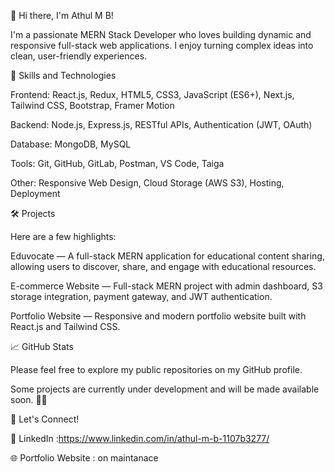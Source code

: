 👋 Hi there, I'm Athul M B!


I'm a passionate MERN Stack Developer who loves building dynamic and responsive full-stack web applications.
I enjoy turning complex ideas into clean, user-friendly experiences.


🚀 Skills and Technologies


Frontend: React.js, Redux, HTML5, CSS3, JavaScript (ES6+), Next.js, Tailwind CSS, Bootstrap, Framer Motion

Backend: Node.js, Express.js, RESTful APIs, Authentication (JWT, OAuth)

Database: MongoDB, MySQL

Tools: Git, GitHub, GitLab, Postman, VS Code, Taiga

Other: Responsive Web Design, Cloud Storage (AWS S3), Hosting, Deployment


🛠️ Projects


Here are a few highlights:

Eduvocate — A full-stack MERN application for educational content sharing, allowing users to discover, share, and engage with educational resources.

E-commerce Website — Full-stack MERN project with admin dashboard, S3 storage integration, payment gateway, and JWT authentication.

Portfolio Website — Responsive and modern portfolio website built with React.js and Tailwind CSS.


📈 GitHub Stats

Please feel free to explore my public repositories on my GitHub profile.

Some projects are currently under development and will be made available soon. 🚧🔜


🤝 Let's Connect!


🔗 LinkedIn :https://www.linkedin.com/in/athul-m-b-1107b3277/

🌐 Portfolio Website : on maintanace
